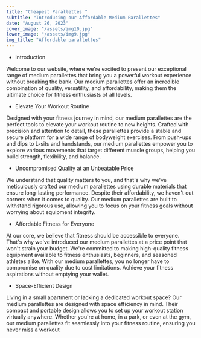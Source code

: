 ```yaml
---
title: "Cheapest Parallettes "
subtitle: "Introducing our Affordable Medium Parallettes"
date: "August 26, 2023"
cover_image: "/assets/img10.jpg"
lower_image: "/assets/img9.jpg"
img_title: "Affordable parallettes"
---
```


* Introduction

Welcome to our website, where we're excited to present our exceptional range of medium parallettes that bring you a powerful workout experience without breaking the bank. Our medium parallettes offer an incredible combination of quality, versatility, and affordability, making them the ultimate choice for fitness enthusiasts of all levels.

* Elevate Your Workout Routine

Designed with your fitness journey in mind, our medium parallettes are the perfect tools to elevate your workout routine to new heights. Crafted with precision and attention to detail, these parallettes provide a stable and secure platform for a wide range of bodyweight exercises. From push-ups and dips to L-sits and handstands, our medium parallettes empower you to explore various movements that target different muscle groups, helping you build strength, flexibility, and balance.

* Uncompromised Quality at an Unbeatable Price

We understand that quality matters to you, and that's why we've meticulously crafted our medium parallettes using durable materials that ensure long-lasting performance. Despite their affordability, we haven't cut corners when it comes to quality. Our medium parallettes are built to withstand rigorous use, allowing you to focus on your fitness goals without worrying about equipment integrity.

* Affordable Fitness for Everyone

At our core, we believe that fitness should be accessible to everyone. That's why we've introduced our medium parallettes at a price point that won't strain your budget. We're committed to making high-quality fitness equipment available to fitness enthusiasts, beginners, and seasoned athletes alike. With our medium parallettes, you no longer have to compromise on quality due to cost limitations. Achieve your fitness aspirations without emptying your wallet.

* Space-Efficient Design

Living in a small apartment or lacking a dedicated workout space? Our medium parallettes are designed with space efficiency in mind. Their compact and portable design allows you to set up your workout station virtually anywhere. Whether you're at home, in a park, or even at the gym, our medium parallettes fit seamlessly into your fitness routine, ensuring you never miss a workout